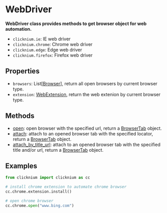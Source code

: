 # WebDriver <!-- {docsify-ignore-all} -->

**WebDriver class provides methods to get browser object for web automation.**  

- `clicknium.ie`: IE web driver  
- `clicknium.chrome`: Chrome web driver  
- `clicknium.edge`: Edge web driver  
- `clicknium.firefox`: Firefox web driver  

## Properties
- `browsers`: List[[Browser](./doc/api/python/webdriver/browser/browser.md)], return all open browsers by current browser type.  
- `extension`: [WebExtension](./doc/api/python/webdriver/webextension/webextension.md), return the web extenion by current browser type.

## Methods
- [open](./doc/api/python/webdriver/open.md): open browser with the specified url, return a [BrowserTab](./doc/api/python/webdriver/browser/browsertab/browser_tab.md) object.
- [attach](./doc/api/python/webdriver/attach.md): attach to an opened browser tab with the specified locator, return a [BrowserTab](./doc/api/python/webdriver/browser/browsertab/browser_tab.md) object.
- [attach_by_title_url](./doc/api/python/webdriver/attach_by_title_url.md): attach to an opened browser tab with the specified title and/or url, return a [BrowserTab](./doc/api/python/webdriver/browser/browsertab/browser_tab.md) object.

## Examples
```python
from clicknium import clicknium as cc

# install chrome extension to automate chrome browser
cc.chrome.extension.install()

# open chrome browser
cc.chrome.open("www.bing.com")
```
